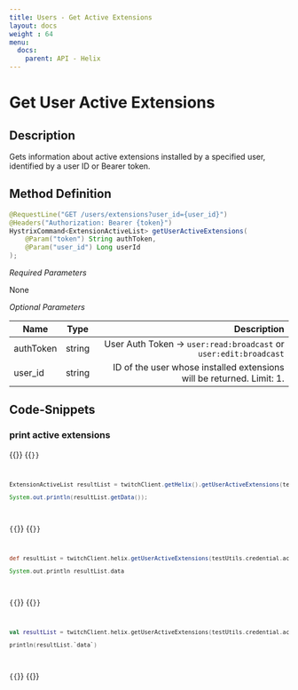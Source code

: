 ```yaml
---
title: Users - Get Active Extensions
layout: docs
weight : 64
menu: 
  docs:
    parent: API - Helix
---
```


# Get User Active Extensions

## Description

Gets information about active extensions installed by a specified user, identified by a user ID or Bearer token.

## Method Definition

```java
@RequestLine("GET /users/extensions?user_id={user_id}")
@Headers("Authorization: Bearer {token}")
HystrixCommand<ExtensionActiveList> getUserActiveExtensions(
	@Param("token") String authToken,
	@Param("user_id") Long userId
);
```

*Required Parameters*

None

*Optional Parameters*

| Name          | Type      | Description  |
| ------------- |:---------:| -----------------:|
| authToken | string | User Auth Token -> `user:read:broadcast` or `user:edit:broadcast` |
| user_id | string | ID of the user whose installed extensions will be returned. Limit: 1. |

## Code-Snippets

### print active extensions

{{<codeblocks>}}
{{<code Java>}}
```java
ExtensionActiveList resultList = twitchClient.getHelix().getUserActiveExtensions(testUtils.getCredential().getAccessToken(), twitchUserId).execute();

System.out.println(resultList.getData());
```
{{</code>}}
{{<code Groovy>}}
```groovy
def resultList = twitchClient.helix.getUserActiveExtensions(testUtils.credential.accessToken, twitchUserId).execute()

System.out.println resultList.data
```
{{</code>}}
{{<code Kotlin>}}
```kotlin
val resultList = twitchClient.helix.getUserActiveExtensions(testUtils.credential.accessToken, twitchUserId).execute()

println(resultList.`data`)
```
{{</code>}}
{{</codeblocks>}}
